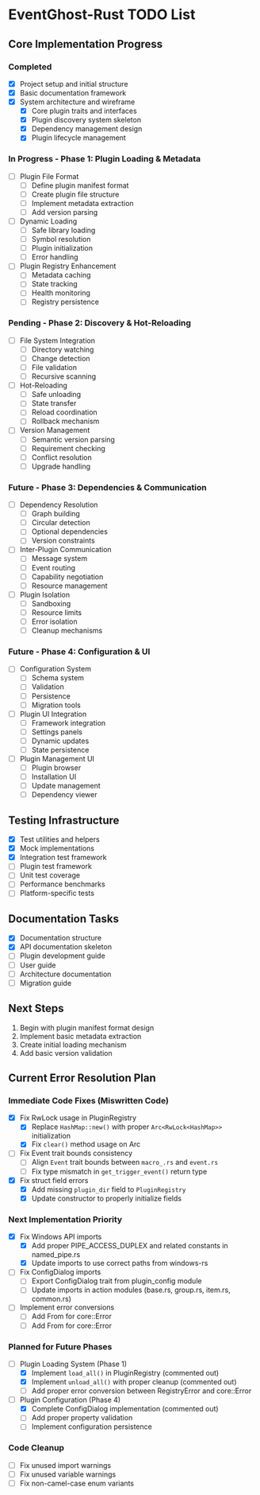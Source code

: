 # EventGhost-Rust TODO List

## Core Implementation Progress

### Completed
- [x] Project setup and initial structure
- [x] Basic documentation framework
- [x] System architecture and wireframe
  - [x] Core plugin traits and interfaces
  - [x] Plugin discovery system skeleton
  - [x] Dependency management design
  - [x] Plugin lifecycle management

### In Progress - Phase 1: Plugin Loading & Metadata
- [ ] Plugin File Format
  - [ ] Define plugin manifest format
  - [ ] Create plugin file structure
  - [ ] Implement metadata extraction
  - [ ] Add version parsing
- [ ] Dynamic Loading
  - [ ] Safe library loading
  - [ ] Symbol resolution
  - [ ] Plugin initialization
  - [ ] Error handling
- [ ] Plugin Registry Enhancement
  - [ ] Metadata caching
  - [ ] State tracking
  - [ ] Health monitoring
  - [ ] Registry persistence

### Pending - Phase 2: Discovery & Hot-Reloading
- [ ] File System Integration
  - [ ] Directory watching
  - [ ] Change detection
  - [ ] File validation
  - [ ] Recursive scanning
- [ ] Hot-Reloading
  - [ ] Safe unloading
  - [ ] State transfer
  - [ ] Reload coordination
  - [ ] Rollback mechanism
- [ ] Version Management
  - [ ] Semantic version parsing
  - [ ] Requirement checking
  - [ ] Conflict resolution
  - [ ] Upgrade handling

### Future - Phase 3: Dependencies & Communication
- [ ] Dependency Resolution
  - [ ] Graph building
  - [ ] Circular detection
  - [ ] Optional dependencies
  - [ ] Version constraints
- [ ] Inter-Plugin Communication
  - [ ] Message system
  - [ ] Event routing
  - [ ] Capability negotiation
  - [ ] Resource management
- [ ] Plugin Isolation
  - [ ] Sandboxing
  - [ ] Resource limits
  - [ ] Error isolation
  - [ ] Cleanup mechanisms

### Future - Phase 4: Configuration & UI
- [ ] Configuration System
  - [ ] Schema system
  - [ ] Validation
  - [ ] Persistence
  - [ ] Migration tools
- [ ] Plugin UI Integration
  - [ ] Framework integration
  - [ ] Settings panels
  - [ ] Dynamic updates
  - [ ] State persistence
- [ ] Plugin Management UI
  - [ ] Plugin browser
  - [ ] Installation UI
  - [ ] Update management
  - [ ] Dependency viewer

## Testing Infrastructure
- [x] Test utilities and helpers
- [x] Mock implementations
- [x] Integration test framework
- [ ] Plugin test framework
- [ ] Unit test coverage
- [ ] Performance benchmarks
- [ ] Platform-specific tests

## Documentation Tasks
- [x] Documentation structure
- [x] API documentation skeleton
- [ ] Plugin development guide
- [ ] User guide
- [ ] Architecture documentation
- [ ] Migration guide

## Next Steps
1. Begin with plugin manifest format design
2. Implement basic metadata extraction
3. Create initial loading mechanism
4. Add basic version validation

## Current Error Resolution Plan

### Immediate Code Fixes (Miswritten Code)
- [X] Fix RwLock usage in PluginRegistry
  - [X] Replace `HashMap::new()` with proper `Arc<RwLock<HashMap>>` initialization
  - [X] Fix `clear()` method usage on Arc<RwLock>
- [ ] Fix Event trait bounds consistency
  - [ ] Align `Event` trait bounds between `macro_.rs` and `event.rs`
  - [ ] Fix type mismatch in `get_trigger_event()` return type
- [X] Fix struct field errors
  - [X] Add missing `plugin_dir` field to `PluginRegistry`
  - [X] Update constructor to properly initialize fields

### Next Implementation Priority
- [X] Fix Windows API imports
  - [X] Add proper PIPE_ACCESS_DUPLEX and related constants in named_pipe.rs
  - [X] Update imports to use correct paths from windows-rs
- [ ] Fix ConfigDialog imports
  - [ ] Export ConfigDialog trait from plugin_config module
  - [ ] Update imports in action modules (base.rs, group.rs, item.rs, common.rs)
- [ ] Implement error conversions
  - [ ] Add From<RegistryError> for core::Error
  - [ ] Add From<LoaderError> for core::Error

### Planned for Future Phases
- [ ] Plugin Loading System (Phase 1)
  - [X] Implement `load_all()` in PluginRegistry (commented out)
  - [X] Implement `unload_all()` with proper cleanup (commented out)
  - [ ] Add proper error conversion between RegistryError and core::Error
- [ ] Plugin Configuration (Phase 4)
  - [X] Complete ConfigDialog implementation (commented out)
  - [ ] Add proper property validation
  - [ ] Implement configuration persistence

### Code Cleanup
- [ ] Fix unused import warnings
- [ ] Fix unused variable warnings
- [ ] Fix non-camel-case enum variants
